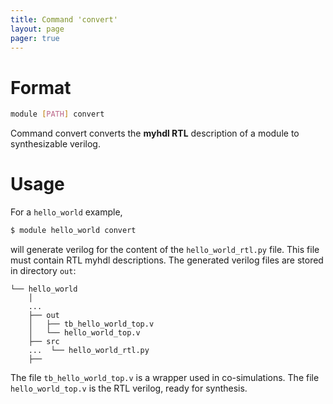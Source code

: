 ```yaml
---
title: Command 'convert'
layout: page 
pager: true
---
```


Format
======

```.bash
module [PATH] convert
```

Command convert converts the __myhdl RTL__ description of a module to synthesizable verilog.

Usage
=====
For a `hello_world` example,

```.bash
$ module hello_world convert
```

will generate verilog for the content of the `hello_world_rtl.py` file. This file must contain RTL myhdl descriptions.
The generated verilog files are stored in directory `out`:

```
└── hello_world
    │
    ...
    ├── out
    │   ├── tb_hello_world_top.v
    │   └── hello_world_top.v
    ├── src
    ...  └── hello_world_rtl.py
    ├──
```

The file `tb_hello_world_top.v` is a wrapper used in co-simulations.
The file `hello_world_top.v` is the RTL verilog, ready for synthesis.

